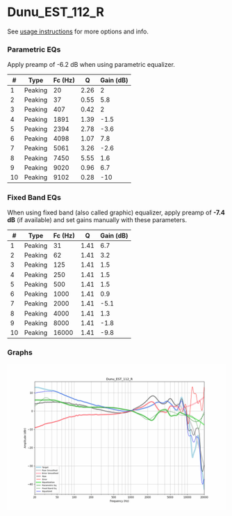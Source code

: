 # Dunu_EST_112_R
See [usage instructions](https://github.com/jaakkopasanen/AutoEq#usage) for more options and info.

### Parametric EQs
Apply preamp of -6.2 dB when using parametric equalizer.

|   # | Type    |   Fc (Hz) |    Q |   Gain (dB) |
|-----|---------|-----------|------|-------------|
|   1 | Peaking |        20 | 2.26 |         2   |
|   2 | Peaking |        37 | 0.55 |         5.8 |
|   3 | Peaking |       407 | 0.42 |         2   |
|   4 | Peaking |      1891 | 1.39 |        -1.5 |
|   5 | Peaking |      2394 | 2.78 |        -3.6 |
|   6 | Peaking |      4098 | 1.07 |         7.8 |
|   7 | Peaking |      5061 | 3.26 |        -2.6 |
|   8 | Peaking |      7450 | 5.55 |         1.6 |
|   9 | Peaking |      9020 | 0.96 |         6.7 |
|  10 | Peaking |      9102 | 0.28 |       -10   |

### Fixed Band EQs
When using fixed band (also called graphic) equalizer, apply preamp of **-7.4 dB** (if available) and set gains manually with these parameters.

|   # | Type    |   Fc (Hz) |    Q |   Gain (dB) |
|-----|---------|-----------|------|-------------|
|   1 | Peaking |        31 | 1.41 |         6.7 |
|   2 | Peaking |        62 | 1.41 |         3.2 |
|   3 | Peaking |       125 | 1.41 |         1.5 |
|   4 | Peaking |       250 | 1.41 |         1.5 |
|   5 | Peaking |       500 | 1.41 |         1.5 |
|   6 | Peaking |      1000 | 1.41 |         0.9 |
|   7 | Peaking |      2000 | 1.41 |        -5.1 |
|   8 | Peaking |      4000 | 1.41 |         1.3 |
|   9 | Peaking |      8000 | 1.41 |        -1.8 |
|  10 | Peaking |     16000 | 1.41 |        -9.8 |

### Graphs
![](./Dunu_EST_112_R.png)

